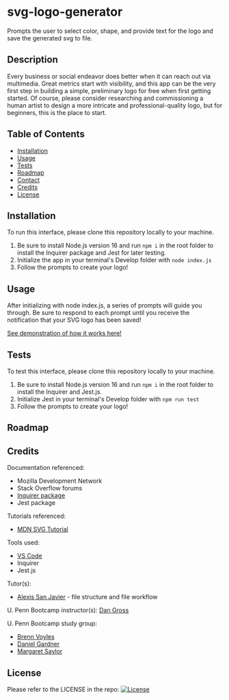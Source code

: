 # svg-logo-generator
Prompts the user to select color, shape, and provide text for the logo and save the generated svg to file.

## Description

Every business or social endeavor does better when it can reach out via multimedia. Great metrics start with visibility, and this app can be the very first step in building a simple, preliminary logo for free when first getting started. Of course, please consider researching and commissioning a human artist to design a more intricate and professional-quality logo, but for beginners, this is the place to start.


## Table of Contents

- [Installation](#installation)
- [Usage](#usage)
- [Tests](#tests)
- [Roadmap](#roadmap)
- [Contact](#contact)
- [Credits](#credits)
- [License](#license)


## Installation

To run this interface, please clone this repository locally to your machine.
1. Be sure to install Node.js version 16 and run `npm i` in the root folder to install the Inquirer package and Jest for later testing.
2. Initialize the app in your terminal's Develop folder with `node index.js`
3. Follow the prompts to create your logo!


## Usage

After initializing with node index.js, a series of prompts will guide you through. Be sure to respond to each prompt until you receive the notification that your SVG logo has been saved!

[See demonstration of how it works here!]()


## Tests

To test this interface, please clone this repository locally to your machine.
1. Be sure to install Node.js version 16 and run `npm i` in the root folder to install the Inquirer and Jest.js.
2. Initialize Jest in your terminal's Develop folder with `npm run test`
3. Follow the prompts to create your logo!
## Roadmap
## Credits

Documentation referenced:

- Mozilla Development Network
- Stack Overflow forums
- [Inquirer package](https://www.npmjs.com/package/inquirer)
- Jest package

Tutorials referenced:

- [MDN SVG Tutorial](https://developer.mozilla.org/en-US/docs/Web/SVG/Tutorial)

Tools used:
- [VS Code](https://code.visualstudio.com/)
- Inquirer
- Jest.js

Tutor(s): 
- [Alexis San Javier](https://github.com/code-guy21) - file structure and file workflow

U. Penn Bootcamp instructor(s): [Dan Gross](https://github.com/DanielWGross)

U. Penn Bootcamp study group:
- [Brenn Voyles](https://github.com/brennaveir)
- [Daniel Gardner](https://github.com/gardnerd06)
- [Margaret Saylor](https://github.com/msaylorphila)

## License

Please refer to the LICENSE in the repo: [![License](https://img.shields.io/badge/license-MIT-blue?logo=github)](https://github.com/miacias/CLI-readme-builder/blob/main/LICENSE)